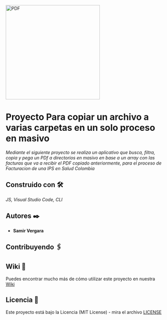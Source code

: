 <a href="https://developer.mozilla.org/es/docs/Web/JavaScript" target="_blank" rel="noreferrer"><img src="https://upload.wikimedia.org/wikipedia/commons/thumb/9/99/Unofficial_JavaScript_logo_2.svg/1200px-Unofficial_JavaScript_logo_2.svg.png" width="300" height="300" alt="PDF" /></a>

# Proyecto Para copiar un archivo a varias carpetas en un solo proceso en masivo

_Mediante el siguiente proyecto se realiza un aplicativo que busca, filtra, copia y pega un PDf a directorios en masivo en base a un array con las facturas que va a recibir el PDF copiado anteriormente, para el proceso de Facturacion de una IPS en Salud Colombia_

## Construido con 🛠️

_JS, Visual Studio Code, CLI_

## Autores ✒️

- **Samir Vergara**

## Contribuyendo 🖇️

## Wiki 📖

Puedes encontrar mucho más de cómo utilizar este proyecto en nuestra [Wiki](https://github.com/web-v2/)

## Licencia 📄

Este proyecto está bajo la Licencia (MIT License) - mira el archivo [LICENSE](LICENSE)
